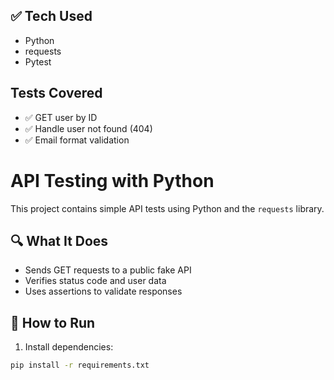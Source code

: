 ## ✅ Tech Used
- Python
- requests
- Pytest

## Tests Covered
- ✅ GET user by ID
- ✅ Handle user not found (404)
- ✅ Email format validation

# API Testing with Python

This project contains simple API tests using Python and the `requests` library.

## 🔍 What It Does

- Sends GET requests to a public fake API
- Verifies status code and user data
- Uses assertions to validate responses

## 🧪 How to Run

1. Install dependencies:
```bash
pip install -r requirements.txt
